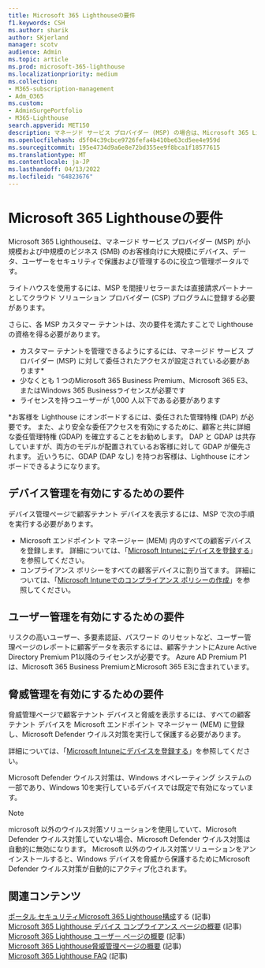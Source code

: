 ```yaml
---
title: Microsoft 365 Lighthouseの要件
f1.keywords: CSH
ms.author: sharik
author: SKjerland
manager: scotv
audience: Admin
ms.topic: article
ms.prod: microsoft-365-lighthouse
ms.localizationpriority: medium
ms.collection:
- M365-subscription-management
- Adm_O365
ms.custom:
- AdminSurgePortfolio
- M365-Lighthouse
search.appverid: MET150
description: マネージド サービス プロバイダー (MSP) の場合は、Microsoft 365 Lighthouseを使用するための要件の一覧を取得します。
ms.openlocfilehash: d5f04c39cbce9726fefa4b410be63cd5ee4e959d
ms.sourcegitcommit: 195e4734d9a6e8e72bd355ee9f8bca1f18577615
ms.translationtype: MT
ms.contentlocale: ja-JP
ms.lasthandoff: 04/13/2022
ms.locfileid: "64823676"
---
```

# <a name="requirements-for-microsoft-365-lighthouse"></a>Microsoft 365 Lighthouseの要件

Microsoft 365 Lighthouseは、マネージド サービス プロバイダー (MSP) が小規模および中規模のビジネス (SMB) のお客様向けに大規模にデバイス、データ、ユーザーをセキュリティで保護および管理するのに役立つ管理ポータルです。

ライトハウスを使用するには、MSP を間接リセラーまたは直接請求パートナーとしてクラウド ソリューション プロバイダー (CSP) プログラムに登録する必要があります。

さらに、各 MSP カスタマー テナントは、次の要件を満たすことで Lighthouse の資格を得る必要があります。

- カスタマー テナントを管理できるようにするには、マネージド サービス プロバイダー (MSP) に対して委任されたアクセスが設定されている必要があります*
- 少なくとも 1 つのMicrosoft 365 Business Premium、Microsoft 365 E3、またはWindows 365 Businessライセンスが必要です
- ライセンスを持つユーザーが 1,000 人以下である必要があります

*お客様を Lighthouse にオンボードするには、委任された管理特権 (DAP) が必要です。 また、より安全な委任アクセスを有効にするために、顧客と共に詳細な委任管理特権 (GDAP) を確立することをお勧めします。 DAP と GDAP は共存していますが、両方のモデルが配置されているお客様に対して GDAP が優先されます。 近いうちに、GDAP (DAP なし) を持つお客様は、Lighthouse にオンボードできるようになります。

## <a name="requirements-for-enabling-device-management"></a>デバイス管理を有効にするための要件

デバイス管理ページで顧客テナント デバイスを表示するには、MSP で次の手順を実行する必要があります。

- Microsoft エンドポイント マネージャー (MEM) 内のすべての顧客デバイスを登録します。 詳細については、「[Microsoft Intuneにデバイスを登録する](/mem/intune/enrollment/)」を参照してください。
- コンプライアンス ポリシーをすべての顧客デバイスに割り当てます。 詳細については、「[Microsoft Intuneでのコンプライアンス ポリシーの作成](/mem/intune/protect/create-compliance-policy)」を参照してください。

## <a name="requirements-for-enabling-user-management"></a>ユーザー管理を有効にするための要件

リスクの高いユーザー、多要素認証、パスワード のリセットなど、ユーザー管理ページのレポートに顧客データを表示するには、顧客テナントにAzure Active Directory Premium P1以降のライセンスが必要です。 Azure AD Premium P1は、Microsoft 365 Business PremiumとMicrosoft 365 E3に含まれています。

## <a name="requirements-for-enabling-threat-management"></a>脅威管理を有効にするための要件

脅威管理ページで顧客テナント デバイスと脅威を表示するには、すべての顧客テナント デバイスを Microsoft エンドポイント マネージャー (MEM) に登録し、Microsoft Defender ウイルス対策を実行して保護する必要があります。

詳細については、「[Microsoft Intuneにデバイスを登録する](/mem/intune/enrollment/)」を参照してください。

Microsoft Defender ウイルス対策は、Windows オペレーティング システムの一部であり、Windows 10を実行しているデバイスでは既定で有効になっています。

> [!NOTE]
> microsoft 以外のウイルス対策ソリューションを使用していて、Microsoft Defender ウイルス対策していない場合、Microsoft Defender ウイルス対策は自動的に無効になります。 Microsoft 以外のウイルス対策ソリューションをアンインストールすると、Windows デバイスを脅威から保護するためにMicrosoft Defender ウイルス対策が自動的にアクティブ化されます。

## <a name="related-content"></a>関連コンテンツ

[ポータル セキュリティMicrosoft 365 Lighthouse構成](m365-lighthouse-configure-portal-security.md)する (記事)\
[Microsoft 365 Lighthouse デバイス コンプライアンス ページの概要](m365-lighthouse-device-compliance-page-overview.md) (記事)\
[Microsoft 365 Lighthouse ユーザー ページの概要](m365-lighthouse-users-page-overview.md) (記事)\
[Microsoft 365 Lighthouse脅威管理ページの概要](m365-lighthouse-threat-management-page-overview.md) (記事)\
[Microsoft 365 Lighthouse FAQ](m365-lighthouse-faq.yml) (記事)
